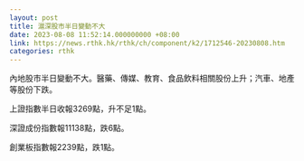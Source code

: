 ```yaml
---
layout: post
title: 滬深股市半日變動不大
date: 2023-08-08 11:52:14.000000000 +08:00
link: https://news.rthk.hk/rthk/ch/component/k2/1712546-20230808.htm
categories: rthk
---
```


內地股市半日變動不大。醫藥、傳媒、教育、食品飲料相關股份上升；汽車、地產等股份下跌。

上證指數半日收報3269點，升不足1點。

深證成份指數報11138點，跌6點。

創業板指數報2239點，跌1點。
